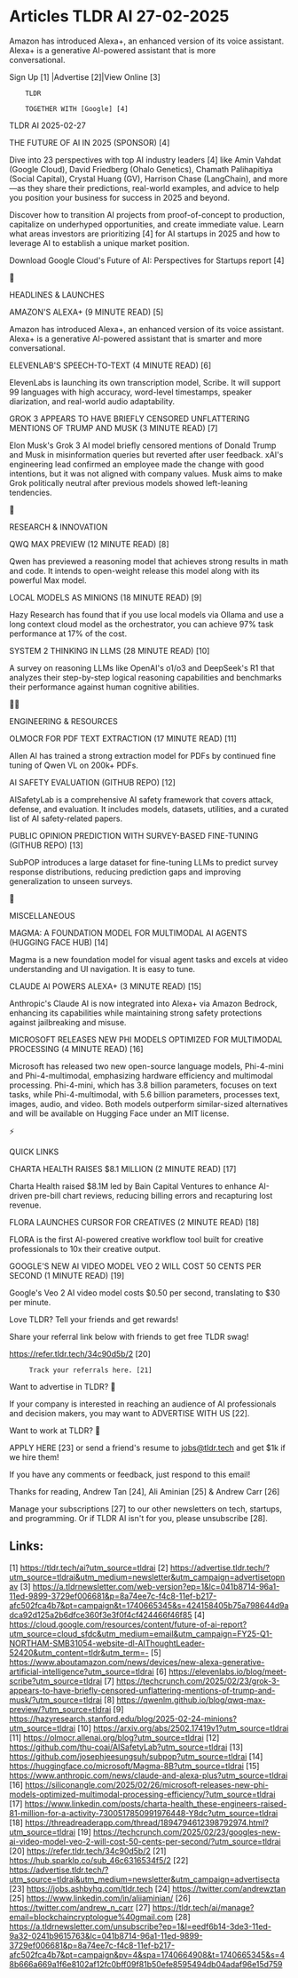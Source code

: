 # Articles TLDR AI 27-02-2025

Amazon has introduced Alexa+, an enhanced version of its voice
assistant. Alexa+ is a generative AI-powered assistant that is more
conversational. ‌ ‌ ‌ ‌ ‌ ‌ ‌ ‌ ‌ ‌ ‌ ‌ ‌ ‌ ‌ ‌ ‌ ‌ ‌ ‌ ‌ ‌ ‌ ‌ ‌ ‌  ‌ ‌ ‌ ‌ ‌ ‌ ‌ ‌ ‌ ‌ ‌ ‌ ‌ ‌ ‌ ‌ ‌ ‌ ‌ ‌ ‌ ‌ ‌ ‌ ‌ ‌ 


 Sign Up [1] |Advertise [2]|View Online [3] 

		TLDR 

		TOGETHER WITH [Google] [4]

TLDR AI 2025-02-27

 THE FUTURE OF AI IN 2025 (SPONSOR) [4] 

 Dive into 23 perspectives with top AI industry leaders [4] like Amin
Vahdat (Google Cloud), David Friedberg (Ohalo Genetics), Chamath
Palihapitiya (Social Capital), Crystal Huang (GV), Harrison Chase
(LangChain), and more—as they share their predictions, real-world
examples, and advice to help you position your business for success in
2025 and beyond. 

Discover how to transition AI projects from proof-of-concept to
production, capitalize on underhyped opportunities, and create
immediate value. Learn what areas investors are prioritizing [4] for
AI startups in 2025 and how to leverage AI to establish a unique
market position. 

Download Google Cloud's Future of AI: Perspectives for Startups report
[4]

🚀 

HEADLINES & LAUNCHES

 AMAZON'S ALEXA+ (9 MINUTE READ) [5] 

 Amazon has introduced Alexa+, an enhanced version of its voice
assistant. Alexa+ is a generative AI-powered assistant that is smarter
and more conversational. 

 ELEVENLAB'S SPEECH-TO-TEXT (4 MINUTE READ) [6] 

 ElevenLabs is launching its own transcription model, Scribe. It will
support 99 languages with high accuracy, word-level timestamps,
speaker diarization, and real-world audio adaptability. 

 GROK 3 APPEARS TO HAVE BRIEFLY CENSORED UNFLATTERING MENTIONS OF
TRUMP AND MUSK (3 MINUTE READ) [7] 

 Elon Musk's Grok 3 AI model briefly censored mentions of Donald Trump
and Musk in misinformation queries but reverted after user feedback.
xAI's engineering lead confirmed an employee made the change with good
intentions, but it was not aligned with company values. Musk aims to
make Grok politically neutral after previous models showed
left-leaning tendencies. 

🧠 

RESEARCH & INNOVATION

 QWQ MAX PREVIEW (12 MINUTE READ) [8] 

 Qwen has previewed a reasoning model that achieves strong results in
math and code. It intends to open-weight release this model along with
its powerful Max model. 

 LOCAL MODELS AS MINIONS (18 MINUTE READ) [9] 

 Hazy Research has found that if you use local models via Ollama and
use a long context cloud model as the orchestrator, you can achieve
97% task performance at 17% of the cost. 

 SYSTEM 2 THINKING IN LLMS (28 MINUTE READ) [10] 

 A survey on reasoning LLMs like OpenAI's o1/o3 and DeepSeek's R1 that
analyzes their step-by-step logical reasoning capabilities and
benchmarks their performance against human cognitive abilities. 

🧑‍💻 

ENGINEERING & RESOURCES

 OLMOCR FOR PDF TEXT EXTRACTION (17 MINUTE READ) [11] 

 Allen AI has trained a strong extraction model for PDFs by continued
fine tuning of Qwen VL on 200k+ PDFs. 

 AI SAFETY EVALUATION (GITHUB REPO) [12] 

 AISafetyLab is a comprehensive AI safety framework that covers
attack, defense, and evaluation. It includes models, datasets,
utilities, and a curated list of AI safety-related papers. 

 PUBLIC OPINION PREDICTION WITH SURVEY-BASED FINE-TUNING (GITHUB REPO)
[13] 

 SubPOP introduces a large dataset for fine-tuning LLMs to predict
survey response distributions, reducing prediction gaps and improving
generalization to unseen surveys. 

🎁 

MISCELLANEOUS

 MAGMA: A FOUNDATION MODEL FOR MULTIMODAL AI AGENTS (HUGGING FACE HUB)
[14] 

 Magma is a new foundation model for visual agent tasks and excels at
video understanding and UI navigation. It is easy to tune. 

 CLAUDE AI POWERS ALEXA+ (3 MINUTE READ) [15] 

 Anthropic's Claude AI is now integrated into Alexa+ via Amazon
Bedrock, enhancing its capabilities while maintaining strong safety
protections against jailbreaking and misuse. 

 MICROSOFT RELEASES NEW PHI MODELS OPTIMIZED FOR MULTIMODAL PROCESSING
(4 MINUTE READ) [16] 

 Microsoft has released two new open-source language models,
Phi-4-mini and Phi-4-multimodal, emphasizing hardware efficiency and
multimodal processing. Phi-4-mini, which has 3.8 billion parameters,
focuses on text tasks, while Phi-4-multimodal, with 5.6 billion
parameters, processes text, images, audio, and video. Both models
outperform similar-sized alternatives and will be available on Hugging
Face under an MIT license. 

⚡ 

QUICK LINKS

 CHARTA HEALTH RAISES $8.1 MILLION (2 MINUTE READ) [17] 

 Charta Health raised $8.1M led by Bain Capital Ventures to enhance
AI-driven pre-bill chart reviews, reducing billing errors and
recapturing lost revenue. 

 FLORA LAUNCHES CURSOR FOR CREATIVES (2 MINUTE READ) [18] 

 FLORA is the first AI-powered creative workflow tool built for
creative professionals to 10x their creative output. 

 GOOGLE'S NEW AI VIDEO MODEL VEO 2 WILL COST 50 CENTS PER SECOND (1
MINUTE READ) [19] 

 Google's Veo 2 AI video model costs $0.50 per second, translating to
$30 per minute. 

Love TLDR? Tell your friends and get rewards!

 Share your referral link below with friends to get free TLDR swag! 

 https://refer.tldr.tech/34c90d5b/2 [20] 

		 Track your referrals here. [21] 

Want to advertise in TLDR? 📰

 If your company is interested in reaching an audience of AI
professionals and decision makers, you may want to ADVERTISE WITH US
[22]. 

Want to work at TLDR? 💼

 APPLY HERE [23] or send a friend's resume to jobs@tldr.tech and get
$1k if we hire them! 

 If you have any comments or feedback, just respond to this email! 

Thanks for reading, 
Andrew Tan [24], Ali Aminian [25] & Andrew Carr [26] 

 Manage your subscriptions [27] to our other newsletters on tech,
startups, and programming. Or if TLDR AI isn't for you, please
unsubscribe [28]. 

 

Links:
------
[1] https://tldr.tech/ai?utm_source=tldrai
[2] https://advertise.tldr.tech/?utm_source=tldrai&utm_medium=newsletter&utm_campaign=advertisetopnav
[3] https://a.tldrnewsletter.com/web-version?ep=1&lc=041b8714-96a1-11ed-9899-3729ef006681&p=8a74ee7c-f4c8-11ef-b217-afc502fca4b7&pt=campaign&t=1740665345&s=424158405b75a798644d9adca92d125a2b6dfce360f3e3f0f4cf424466f46f85
[4] https://cloud.google.com/resources/content/future-of-ai-report?utm_source=cloud_sfdc&utm_medium=email&utm_campaign=FY25-Q1-NORTHAM-SMB31054-website-dl-AIThoughtLeader-52420&utm_content=tldr&utm_term=-
[5] https://www.aboutamazon.com/news/devices/new-alexa-generative-artificial-intelligence?utm_source=tldrai
[6] https://elevenlabs.io/blog/meet-scribe?utm_source=tldrai
[7] https://techcrunch.com/2025/02/23/grok-3-appears-to-have-briefly-censored-unflattering-mentions-of-trump-and-musk/?utm_source=tldrai
[8] https://qwenlm.github.io/blog/qwq-max-preview/?utm_source=tldrai
[9] https://hazyresearch.stanford.edu/blog/2025-02-24-minions?utm_source=tldrai
[10] https://arxiv.org/abs/2502.17419v1?utm_source=tldrai
[11] https://olmocr.allenai.org/blog?utm_source=tldrai
[12] https://github.com/thu-coai/AISafetyLab?utm_source=tldrai
[13] https://github.com/josephjeesungsuh/subpop?utm_source=tldrai
[14] https://huggingface.co/microsoft/Magma-8B?utm_source=tldrai
[15] https://www.anthropic.com/news/claude-and-alexa-plus?utm_source=tldrai
[16] https://siliconangle.com/2025/02/26/microsoft-releases-new-phi-models-optimized-multimodal-processing-efficiency/?utm_source=tldrai
[17] https://www.linkedin.com/posts/charta-health_these-engineers-raised-81-million-for-a-activity-7300517850991976448-Y8dc?utm_source=tldrai
[18] https://threadreaderapp.com/thread/1894794612398792974.html?utm_source=tldrai
[19] https://techcrunch.com/2025/02/23/googles-new-ai-video-model-veo-2-will-cost-50-cents-per-second/?utm_source=tldrai
[20] https://refer.tldr.tech/34c90d5b/2
[21] https://hub.sparklp.co/sub_46c6316534f5/2
[22] https://advertise.tldr.tech/?utm_source=tldrai&utm_medium=newsletter&utm_campaign=advertisecta
[23] https://jobs.ashbyhq.com/tldr.tech
[24] https://twitter.com/andrewztan
[25] https://www.linkedin.com/in/aliiaminian/
[26] https://twitter.com/andrew_n_carr
[27] https://tldr.tech/ai/manage?email=blockchaincryptologue%40gmail.com
[28] https://a.tldrnewsletter.com/unsubscribe?ep=1&l=eedf6b14-3de3-11ed-9a32-0241b9615763&lc=041b8714-96a1-11ed-9899-3729ef006681&p=8a74ee7c-f4c8-11ef-b217-afc502fca4b7&pt=campaign&pv=4&spa=1740664908&t=1740665345&s=48b666a669a1f6e8102af12fc0bff09f81b50efe8595494db04adaf96e15d759